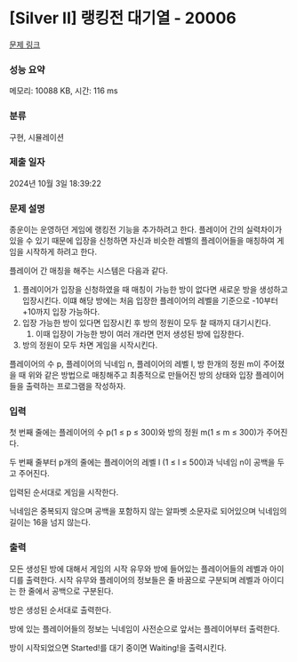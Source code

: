 # [Silver II] 랭킹전 대기열 - 20006 

[문제 링크](https://www.acmicpc.net/problem/20006) 

### 성능 요약

메모리: 10088 KB, 시간: 116 ms

### 분류

구현, 시뮬레이션

### 제출 일자

2024년 10월 3일 18:39:22

### 문제 설명

<p>종운이는 운영하던 게임에 랭킹전 기능을 추가하려고 한다. 플레이어 간의 실력차이가 있을 수 있기 때문에 입장을 신청하면 자신과 비슷한 레벨의 플레이어들을 매칭하여 게임을 시작하게 하려고 한다.</p>

<p>플레이어 간 매칭을 해주는 시스템은 다음과 같다.</p>

<ol>
	<li>플레이어가 입장을 신청하였을 때 매칭이 가능한 방이 없다면 새로운 방을 생성하고 입장시킨다. 이떄 해당 방에는 처음 입장한 플레이어의 레벨을 기준으로 -10부터 +10까지 입장 가능하다.</li>
	<li>입장 가능한 방이 있다면 입장시킨 후 방의 정원이 모두 찰 때까지 대기시킨다.
	<ol>
		<li>이때 입장이 가능한 방이 여러 개라면 먼저 생성된 방에 입장한다.</li>
	</ol>
	</li>
	<li>방의 정원이 모두 차면 게임을 시작시킨다.</li>
</ol>

<p>플레이어의 수 p, 플레이어의 닉네임 n, 플레이어의 레벨 l, 방 한개의 정원 m이 주어졌을 때 위와 같은 방법으로 매칭해주고 최종적으로 만들어진 방의 상태와 입장 플레이어들을 출력하는 프로그램을 작성하자.</p>

### 입력 

 <p>첫 번째 줄에는 플레이어의 수 p(1 ≤ p ≤ 300)와 방의 정원 m(1 ≤ m ≤ 300)가 주어진다.</p>

<p>두 번째 줄부터 p개의 줄에는 플레이어의 레벨 l (1 ≤ l ≤ 500)과 닉네임 n이 공백을 두고 주어진다.</p>

<p>입력된 순서대로 게임을 시작한다.</p>

<p>닉네임은 중복되지 않으며 공백을 포함하지 않는 알파벳 소문자로 되어있으며 닉네임의 길이는 16을 넘지 않는다.</p>

### 출력 

 <p>모든 생성된 방에 대해서 게임의 시작 유무와 방에 들어있는 플레이어들의 레벨과 아이디를 출력한다. 시작 유무와 플레이어의 정보들은 줄 바꿈으로 구분되며 레벨과 아이디는 한 줄에서 공백으로 구분된다.</p>

<p>방은 생성된 순서대로 출력한다.</p>

<p>방에 있는 플레이어들의 정보는 닉네임이 사전순으로 앞서는 플레이어부터 출력한다.</p>

<p>방이 시작되었으면 Started!를 대기 중이면 Waiting!을 출력시킨다.</p>

